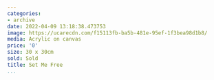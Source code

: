 ```yaml
---
categories:
- archive
date: 2022-04-09 13:18:38.473753
image: https://ucarecdn.com/f15113fb-ba5b-481e-95ef-1f3bea98d1b8/
media: Acrylic on canvas
price: '0'
size: 30 x 30cm
sold: Sold
title: Set Me Free
...
```

